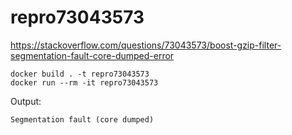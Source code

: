 # repro73043573
https://stackoverflow.com/questions/73043573/boost-gzip-filter-segmentation-fault-core-dumped-error

```
docker build . -t repro73043573
docker run --rm -it repro73043573
```

Output:

```
Segmentation fault (core dumped)
```

